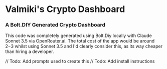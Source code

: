 # Valmiki's Crypto Dashboard
### A Bolt.DIY Generated Crypto Dashboard

This code was completely generated using Bolt.Diy locally with Claude Sonnet 3.5 via OpenRouter.ai. The total cost of the app would be around $2-$3 whilst using Sonnet 3.5 and I'd clearly consider this, as its way cheaper than hiring a developer.

// Todo: Add prompts used to create this
// Todo: Add install instructions

